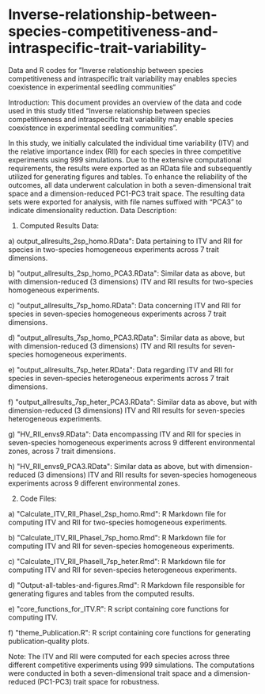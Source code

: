 # Inverse-relationship-between-species-competitiveness-and-intraspecific-trait-variability-
Data and R codes for ”Inverse relationship between species competitiveness and intraspecific trait variability may enables species coexistence in experimental seedling communities“

Introduction: This document provides an overview of the data and code used in this study titled “Inverse relationship between species competitiveness and intraspecific trait variability may enable species coexistence in experimental seedling communities”.

In this study, we initially calculated the individual time variability (ITV) and the relative importance index (RII) for each species in three competitive experiments using 999 simulations. Due to the extensive computational requirements, the results were exported as an RData file and subsequently utilized for generating figures and tables. To enhance the reliability of the outcomes, all data underwent calculation in both a seven-dimensional trait space and a dimension-reduced PC1-PC3 trait space. The resulting data sets were exported for analysis, with file names suffixed with “PCA3” to indicate dimensionality reduction.
Data Description:

1.	Computed Results Data:

a)	output_allresults_2sp_homo.RData": Data pertaining to ITV and RII for species in two-species homogeneous experiments across 7 trait dimensions.

b)	"output_allresults_2sp_homo_PCA3.RData": Similar data as above, but with dimension-reduced (3 dimensions) ITV and RII results for two-species homogeneous experiments.

c)	"output_allresults_7sp_homo.RData": Data concerning ITV and RII for species in seven-species homogeneous experiments across 7 trait dimensions.

d)	"output_allresults_7sp_homo_PCA3.RData": Similar data as above, but with dimension-reduced (3 dimensions) ITV and RII results for seven-species homogeneous experiments.

e)	"output_allresults_7sp_heter.RData": Data regarding ITV and RII for species in seven-species heterogeneous experiments across 7 trait dimensions.

f)	"output_allresults_7sp_heter_PCA3.RData": Similar data as above, but with dimension-reduced (3 dimensions) ITV and RII results for seven-species heterogeneous experiments.

g)	"HV_RII_envs9.RData": Data encompassing ITV and RII for species in seven-species homogeneous experiments across 9 different environmental zones, across 7 trait dimensions.

h)	"HV_RII_envs9_PCA3.RData": Similar data as above, but with dimension-reduced (3 dimensions) ITV and RII results for seven-species homogeneous experiments across 9 different environmental zones.

2.	Code Files:

a)	"Calculate_ITV_RII_PhaseI_2sp_homo.Rmd": R Markdown file for computing ITV and RII for two-species homogeneous experiments.

b)	"Calculate_ITV_RII_PhaseI_7sp_homo.Rmd": R Markdown file for computing ITV and RII for seven-species homogeneous experiments.

c)	"Calculate_ITV_RII_PhaseII_7sp_heter.Rmd": R Markdown file for computing ITV and RII for seven-species heterogeneous experiments.

d)	"Output-all-tables-and-figures.Rmd": R Markdown file responsible for generating figures and tables from the computed results.

e)	"core_functions_for_ITV.R": R script containing core functions for computing ITV.


f)	"theme_Publication.R": R script containing core functions for generating publication-quality plots.


Note: The ITV and RII were computed for each species across three different competitive experiments using 999 simulations. The computations were conducted in both a seven-dimensional trait space and a dimension-reduced (PC1-PC3) trait space for robustness.
